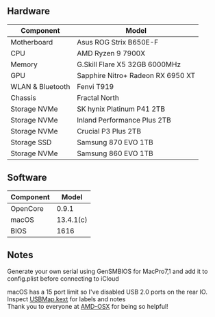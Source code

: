 ## Hardware

| Component        | Model                         			|
| ---------------- | --------------------------------------	|
| Motherboard      | Asus ROG Strix B650E-F        			|
| CPU              | AMD Ryzen 9 7900X             			|
| Memory           | G.Skill Flare X5 32GB 6000MHz 			|
| GPU              | Sapphire Nitro+ Radeon RX 6950 XT		|
| WLAN & Bluetooth | Fenvi T919 							|
| Chassis          | Fractal North							|
| Storage NVMe     | SK hynix Platinum P41 2TB				|
| Storage NVMe     | Inland Performance Plus 2TB			|
| Storage NVMe     | Crucial P3 Plus 2TB					|
| Storage SSD      | Samsung 870 EVO 1TB					|
| Storage NVMe     | Samsung 860 EVO 1TB					|
## Software

| Component | Model  	|
| --------- | --------- |
| OpenCore  | 0.9.1		|
| macOS     | 13.4.1(c)	|
| BIOS      | 1616   	|

## Notes
Generate your own serial using GenSMBIOS for MacPro7,1 and add it to config.plist before connecting to iCloud

macOS has a 15 port limit so I've disabled USB 2.0 ports on the rear IO. Inspect [USBMap.kext](https://github.com/ryanilano/hackintosh-asus-b650ef-amd/blob/master/EFI/OC/Kexts/USBMap.kext/Contents/Info.plist) for labels and notes  
Thank you to everyone at [AMD-OSX](https://amd-osx.com) for being so helpful!